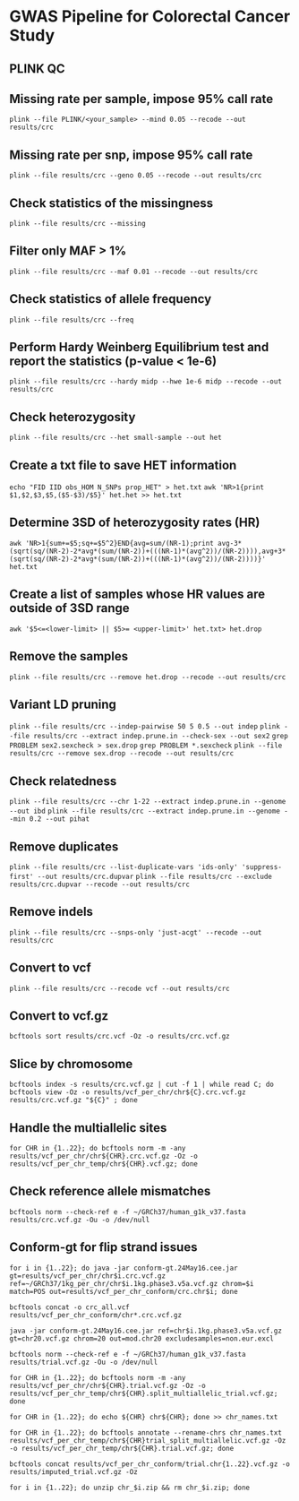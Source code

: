 # GWAS Pipeline for Colorectal Cancer Study

## PLINK QC

## Missing rate per sample, impose 95% call rate
`plink --file PLINK/<your_sample> --mind 0.05 --recode --out results/crc`

## Missing rate per snp, impose 95% call rate
`plink --file results/crc --geno 0.05 --recode --out results/crc`

## Check statistics of the missingness
`plink --file results/crc --missing`

## Filter only MAF > 1%
`plink --file results/crc --maf 0.01 --recode --out results/crc`

## Check statistics of allele frequency
`plink --file results/crc --freq`

## Perform Hardy Weinberg Equilibrium test and report the statistics (p-value < 1e-6)
`plink --file results/crc --hardy midp --hwe 1e-6 midp --recode --out results/crc`

## Check heterozygosity
`plink --file results/crc --het small-sample --out het`

## Create a txt file to save HET information
`echo "FID IID obs_HOM N_SNPs prop_HET" > het.txt`
`awk 'NR>1{print $1,$2,$3,$5,($5-$3)/$5}' het.het >> het.txt`

## Determine 3SD of heterozygosity rates (HR)
`awk 'NR>1{sum+=$5;sq+=$5^2}END{avg=sum/(NR-1);print avg-3*(sqrt(sq/(NR-2)-2*avg*(sum/(NR-2))+(((NR-1)*(avg^2))/(NR-2)))),avg+3*(sqrt(sq/(NR-2)-2*avg*(sum/(NR-2))+(((NR-1)*(avg^2))/(NR-2))))}' het.txt`

## Create a list of samples whose HR values are outside of 3SD range
`awk '$5<=<lower-limit> || $5>= <upper-limit>' het.txt> het.drop`

## Remove the samples 
`plink --file results/crc --remove het.drop --recode --out results/crc`

## Variant LD pruning
`plink --file results/crc --indep-pairwise 50 5 0.5 --out indep`
`plink --file results/crc --extract indep.prune.in --check-sex --out sex2`
`grep PROBLEM sex2.sexcheck > sex.drop`
`grep PROBLEM *.sexcheck`
`plink --file results/crc --remove sex.drop --recode --out results/crc`

## Check relatedness
`plink --file results/crc --chr 1-22 --extract indep.prune.in --genome --out ibd`
`plink --file results/crc --extract indep.prune.in --genome --min 0.2 --out pihat`

## Remove duplicates
`plink --file results/crc --list-duplicate-vars 'ids-only' 'suppress-first' --out results/crc.dupvar`
`plink --file results/crc --exclude results/crc.dupvar --recode --out results/crc`

## Remove indels
`plink --file results/crc --snps-only 'just-acgt' --recode --out results/crc`

## Convert to vcf
`plink --file results/crc --recode vcf --out results/crc`

## Convert to vcf.gz
`bcftools sort results/crc.vcf -Oz -o results/crc.vcf.gz`

## Slice by chromosome
`bcftools index -s results/crc.vcf.gz | cut -f 1 | while read C; do bcftools view -Oz -o results/vcf_per_chr/chr${C}.crc.vcf.gz results/crc.vcf.gz "${C}" ; done`

## Handle the multiallelic sites
`for CHR in {1..22}; do bcftools norm -m -any results/vcf_per_chr/chr${CHR}.crc.vcf.gz -Oz -o results/vcf_per_chr_temp/chr${CHR}.vcf.gz; done`

## Check reference allele mismatches
`bcftools norm --check-ref e -f ~/GRCh37/human_g1k_v37.fasta results/crc.vcf.gz -Ou -o /dev/null`

## Conform-gt for flip strand issues
`for i in {1..22}; do java -jar conform-gt.24May16.cee.jar gt=results/vcf_per_chr/chr$i.crc.vcf.gz ref=~/GRCh37/1kg_per_chr/chr$i.1kg.phase3.v5a.vcf.gz chrom=$i match=POS out=results/vcf_per_chr_conform/crc.chr$i; done`

`bcftools concat -o crc_all.vcf results/vcf_per_chr_conform/chr*.crc.vcf.gz`

`java -jar conform-gt.24May16.cee.jar ref=chr$i.1kg.phase3.v5a.vcf.gz gt=chr20.vcf.gz chrom=20 out=mod.chr20 excludesamples=non.eur.excl`

`bcftools norm --check-ref e -f ~/GRCh37/human_g1k_v37.fasta results/trial.vcf.gz -Ou -o /dev/null`

`for CHR in {1..22}; do bcftools norm -m -any results/vcf_per_chr/chr${CHR}.trial.vcf.gz -Oz -o results/vcf_per_chr_temp/chr${CHR}.split_multiallelic_trial.vcf.gz; done`

`for CHR in {1..22}; do echo ${CHR} chr${CHR}; done >> chr_names.txt`

`for CHR in {1..22}; do bcftools annotate --rename-chrs chr_names.txt results/vcf_per_chr_temp/chr${CHR}trial_split_multiallelic.vcf.gz -Oz -o results/vcf_per_chr_temp/chr${CHR}.trial.vcf.gz; done`

`bcftools concat results/vcf_per_chr_conform/trial.chr{1..22}.vcf.gz -o results/imputed_trial.vcf.gz -Oz`

`for i in {1..22}; do unzip chr_$i.zip && rm chr_$i.zip; done`
